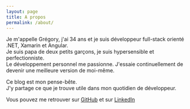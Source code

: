 ```yaml
---
layout: page
title: A propos
permalink: /about/
---
```


Je m'appelle Grégory, j'ai 34 ans et je suis développeur full-stack orienté .NET, Xamarin et Angular.<br /> 
Je suis papa de deux petits garçons, je suis hypersensible et perfectionniste.<br />
Le développement personnel me passionne. J'essaie continuellement de devenir une meilleure version de moi-même. 

Ce blog est mon pense-bête.<br />
J'y partage ce que je trouve utile dans mon quotidien de développeur.

Vous pouvez me retrouver sur [GitHub](https://github.com/An0d) et sur [LinkedIn](https://www.linkedin.com/in/An0d)
